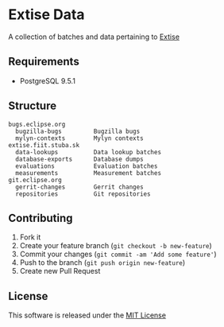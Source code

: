 # Extise Data

A collection of batches and data pertaining to [Extise](https://github.com/pavolzbell/extise)

## Requirements

- PostgreSQL 9.5.1

## Structure

    bugs.eclipse.org        
      bugzilla-bugs         Bugzilla bugs
      mylyn-contexts        Mylyn contexts
    extise.fiit.stuba.sk
      data-lookups          Data lookup batches
      database-exports      Database dumps
      evaluations           Evaluation batches
      measurements          Measurement batches
    git.eclipse.org         
      gerrit-changes        Gerrit changes
      repositories          Git repositories

## Contributing

1. Fork it
2. Create your feature branch (`git checkout -b new-feature`)
3. Commit your changes (`git commit -am 'Add some feature'`)
4. Push to the branch (`git push origin new-feature`)
5. Create new Pull Request

## License

This software is released under the [MIT License](LICENSE.md)
